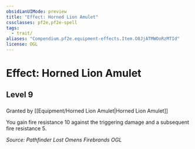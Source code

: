 ```yaml
---
obsidianUIMode: preview
title: "Effect: Horned Lion Amulet"
cssclasses: pf2e,pf2e-spell
tags:
  - trait/
aliases: "Compendium.pf2e.equipment-effects.Item.O8JjATMWOoRzMTId"
license: OGL
---
```

# Effect: Horned Lion Amulet
## Level 9
### 






Granted by [[Equipment/Horned Lion Amulet|Horned Lion Amulet]]

You gain fire resistance 10 against the triggering damage and a subsequent fire resistance 5.

*Source: Pathfinder Lost Omens Firebrands*
*OGL*